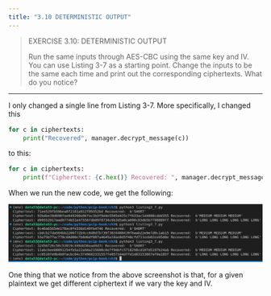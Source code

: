 ```yaml
---
title: "3.10 DETERMINISTIC OUTPUT"
---
```


> EXERCISE 3.10: DETERMINISTIC OUTPUT 
> 
> Run the same inputs through AES-CBC using the same key and IV. You can use Listing 3-7 as 
> a starting point. Change the inputs to be the same each time and print out the corresponding 
> ciphertexts. What do you notice? 

--------------------------------

I only changed a single line from Listing 3-7. More specifically, I changed this 

```python 
for c in ciphertexts:
    print("Recovered", manager.decrypt_message(c))
```

to this: 

```python
for c in ciphertexts:
    print(f"Ciphertext: {c.hex()} Recovered: ", manager.decrypt_message(c))
```

When we run the new code, we get the following: 

<img src="ex3_10_fig1.png">

One thing that we notice from the above screenshot is that, for a given plaintext 
we get different ciphertext if we vary the key and IV. 